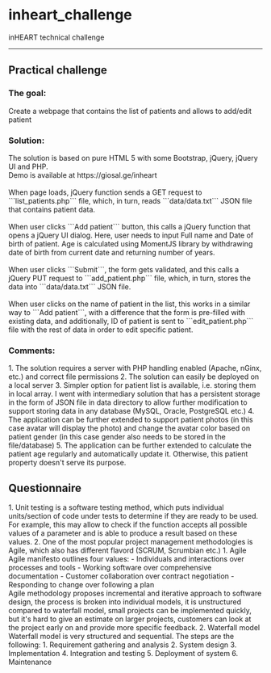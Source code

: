 # inheart_challenge
inHEART technical challenge

--------------------------------------------------
<h2>Practical challenge</h2>
<h3>The goal:</h3>
Create a webpage that contains the list of patients and allows to add/edit patient

<h3>Solution:</h3>
The solution is based on pure HTML 5 with some Bootstrap, jQuery, jQuery UI and PHP.<br/>
Demo is available at https://giosal.ge/inheart <br/><br/>
When page loads, jQuery function sends a GET request to ```list_patients.php``` file, which, in turn, reads ```data/data.txt``` JSON file that contains patient data.<br/><br/>
When user clicks ```Add patient``` button, this calls a jQuery function that opens a jQuery UI dialog. Here, user needs to input Full name and Date of birth of patient. Age is calculated using MomentJS library by withdrawing date of birth from current date and returning number of years.<br/><br/>
When user clicks ```Submit```, the form gets validated, and this calls a jQuery PUT request to ```add_patient.php``` file, which, in turn, stores the data into ```data/data.txt``` JSON file.<br/><br/>
When user clicks on the name of patient in the list, this works in a similar way to ```Add patient```, with a difference that the form is pre-filled with existing data, and additionally, ID of patient is sent to ```edit_patient.php``` file with the rest of data in order to edit specific patient.<br/>


<h3>Comments: </h3>
1. The solution requires a server with PHP handling enabled (Apache, nGinx, etc.) and correct file permissions
2. The solution can easily be deployed on a local server
3. Simpler option for patient list is available, i.e. storing them in local array. I went with intermediary solution that has a persistent storage in the form of JSON file in data directory to allow further modification to support storing data in any database (MySQL, Oracle, PostgreSQL etc.)
4. The application can be further extended to support patient photos (in this case avatar will display the photo) and change the avatar color based on patient gender (in this case gender also needs to be stored in the file/database)
5. The application can be further extended to calculate the patient age regularly and automatically update it. Otherwise, this patient property doesn't serve its purpose.

<h2>Questionnaire</h2>
1. Unit testing is a software testing method, which puts individual units/section of code under tests to determine if they are ready to be used. For example, this may allow to check if the function accepts all possible values of a parameter and is able to produce a result based on these values.
2. One of the most popular project management methodologies is Agile, which also has different flavord (SCRUM, Scrumbian etc.)
    1. Agile <br/>
       Agile manifesto outlines four values:
       - Individuals and interactions over processes and tools
       - Working software over comprehensive documentation
       - Customer collaboration over contract negotiation
       - Responding to change over following a plan <br/>
   Agile methodology proposes incremental and iterative approach to software design, the process is broken into individual models, it is unstructured compared to waterfall model, small projects can be implemented quickly, but it's hard to give an estimate on larger projects, customers can look at the project early on and provide more specific feedback.
   2. Waterfall model
    Waterfall model is very structured and sequential. The steps are the following:
       1. Requirement gathering and analysis
       2. System design
       3. Implementation
       4. Integration and testing
       5. Deployment of system
       6. Maintenance
   
